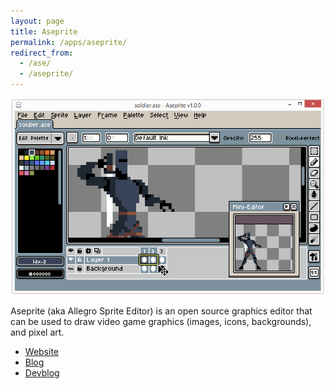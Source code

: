 ```yaml
---
layout: page
title: Aseprite
permalink: /apps/aseprite/
redirect_from:
  - /ase/
  - /aseprite/
---
```


<img class="img-responsive" src="/images/aseprite.png" alt="">

Aseprite (aka Allegro Sprite Editor) is an open source graphics editor
that can be used to draw video game graphics (images, icons,
backgrounds), and pixel art.

 * [Website](http://www.aseprite.org/)
 * [Blog](http://blog.aseprite.org/)
 * [Devblog](http://dev.aseprite.org/)
